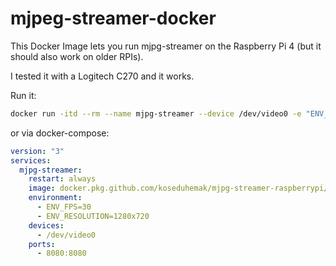 # mjpeg-streamer-docker

This Docker Image lets you run mjpg-streamer on the Raspberry Pi 4 (but it should also work on older RPIs).

I tested it with a Logitech C270 and it works.

Run it:
```bash
docker run -itd --rm --name mjpg-streamer --device /dev/video0 -e "ENV_FPS=30" -e "ENV_RESOULTION=1280x720" -p 8080:8080 docker.pkg.github.com/koseduhemak/mjpg-streamer-raspberrypi/mjpg-streamer-raspberrypi:latest
```

or via docker-compose:

```yml
version: "3"
services:
  mjpg-streamer:
    restart: always
    image: docker.pkg.github.com/koseduhemak/mjpg-streamer-raspberrypi/mjpg-streamer-raspberrypi:latest
    environment:
      - ENV_FPS=30
      - ENV_RESOLUTION=1280x720
    devices:
      - /dev/video0
    ports:
      - 8080:8080
```
